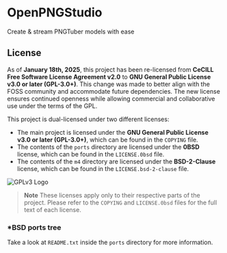 # OpenPNGStudio

Create & stream PNGTuber models with ease

## License
As of **January 18th, 2025**, this project has been re-licensed from **CeCILL Free Software License Agreement v2.0** to **GNU General Public License v3.0 or later (GPL-3.0+)**. This change was made to better align with the FOSS community and accommodate future dependencies. The new license ensures continued openness while allowing commercial and collaborative use under the terms of the GPL.

This project is dual-licensed under two different licenses:
- The main project is licensed under the **GNU General Public License v3.0 or later (GPL-3.0+)**, which can be found in the `COPYING` file.
- The contents of the `ports` directory are licensed under the **0BSD** license, which can be found in the `LICENSE.0bsd` file.
- The contents of the `m4` directory are licensed under the **BSD-2-Clause** license, which can be found in the `LICENSE.bsd-2-clause` file.

![GPLv3 Logo](https://www.gnu.org/graphics/gplv3-with-text-136x68.png)

> **Note** These licenses apply only to their respective parts of the project. Please refer to the `COPYING` and `LICENSE.0bsd` files for the full text of each license.

### *BSD ports tree
Take a look at `README.txt` inside the `ports` directory for more information.
